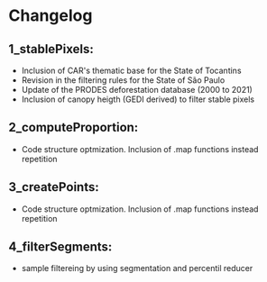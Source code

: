 
# Changelog <br>
## 1_stablePixels:
  * Inclusion of CAR's thematic base for the State of Tocantins 
  * Revision in the filtering rules for the State of São Paulo 
  * Update of the PRODES deforestation database (2000 to 2021) 
  * Inclusion of canopy heigth (GEDI derived) to filter stable pixels

## 2_computeProportion:
  * Code structure optmization. Inclusion of .map functions instead repetition 

## 3_createPoints:
  * Code structure optmization. Inclusion of .map functions instead repetition 

## 4_filterSegments:
  * sample filtereing by using segmentation and percentil reducer 
